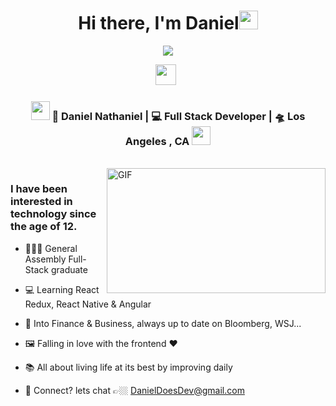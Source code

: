 
<div align="center">
   <h1>Hi there, I'm Daniel<img src="https://media.giphy.com/media/hvRJCLFzcasrR4ia7z/giphy.gif" width="30px"> </h1>
   
   
   <img src="https://pronoun.cyou/x/y?subject=He&object=Him&height=30"> 
</div>

<p align='center'>
   <a href="https://www.linkedin.com/in/danielnathaniely/"><img height="33" src="https://cdn-icons-png.flaticon.com/512/174/174857.png"></a>&nbsp;&nbsp;
 </p>

<div align="center">
<h3><img src="https://media.giphy.com/media/WUlplcMpOCEmTGBtBW/giphy.gif" width="30"> 🙎 Daniel Nathaniel | 💻 Full Stack Developer | 🛸 Los Angeles , CA <img src="https://media.giphy.com/media/WUlplcMpOCEmTGBtBW/giphy.gif" width="30"></h3>
</div>


<br />
<img align="right" height="200px" width="350px" alt="GIF" src="https://media2.giphy.com/media/vhVqGkxDYxAaRbOWVp/giphy.gif?cid=ecf05e479mcu2c7w9qunzgism4nate4ps8j1m2xc0vvk4w45&rid=giphy.gif&ct=g" />
<p align="center">
  <h3> I have been interested in technology since the age of 12.</h3>
</p>

 - 👨🏽‍🏫 General Assembly Full-Stack graduate

 - 💻 Learning React Redux, React Native & Angular
    
 - 🏦 Into Finance & Business, always up to date on Bloomberg, WSJ...
 
 - 🖼️ Falling in love with the frontend :heart:
 
 - 📚 All about living life at its best by improving daily
 
 - 💬 Connect? lets chat 👉🏼 DanielDoesDev@gmail.com
 
